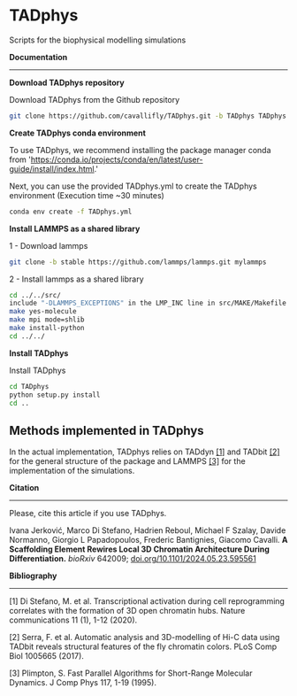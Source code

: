 # TADphys
Scripts for the biophysical modelling simulations

**Documentation**
*************
**Download TADphys repository**

Download TADphys from the Github repository
```bash
git clone https://github.com/cavallifly/TADphys.git -b TADphys TADphys
```

**Create TADphys conda environment**

To use TADphys, we recommend installing the package manager conda from 'https://conda.io/projects/conda/en/latest/user-guide/install/index.html.'

Next, you can use the provided TADphys.yml to create the TADphys environment (Execution time ~30 minutes)
```bash
conda env create -f TADphys.yml
```

**Install LAMMPS as a shared library**
  
1 - Download lammps
```bash
git clone -b stable https://github.com/lammps/lammps.git mylammps
```

2 - Install lammps as a shared library
```bash
cd ../../src/
include "-DLAMMPS_EXCEPTIONS" in the LMP_INC line in src/MAKE/Makefile.mpi
make yes-molecule
make mpi mode=shlib
make install-python
cd ../../
```

**Install TADphys**
   
Install TADphys
```bash
cd TADphys
python setup.py install
cd ..
```

Methods implemented in TADphys
-----------------------------
In the actual implementation, TADphys relies on TADdyn [[1]](#1) and TADbit [[2]](#2) for the general structure of the package and LAMMPS [[3]](#3) for the implementation of the simulations.

**Citation**
********
Please, cite this article if you use TADphys.

Ivana Jerković, Marco Di Stefano, Hadrien Reboul, Michael F Szalay,  Davide Normanno, Giorgio L Papadopoulos, Frederic Bantignies, Giacomo Cavalli.
**A Scaffolding Element Rewires Local 3D Chromatin Architecture During Differentiation.**
*bioRxiv* 642009; [doi.org/10.1101/2024.05.23.595561](https://doi.org/10.1101/2024.05.23.595561)

**Bibliography**
************
<a id="1">[1]</a>
Di Stefano, M. et al. Transcriptional activation during cell reprogramming correlates with the formation of 3D open chromatin hubs. Nature communications 11 (1), 1-12 (2020).

<a id="2">[2]</a>
Serra, F. et al. Automatic analysis and 3D-modelling of Hi-C data using TADbit reveals structural features of the fly chromatin colors. PLoS Comp Biol 1005665 (2017).
	   
<a id="3">[3]</a>
Plimpton, S. Fast Parallel Algorithms for Short-Range Molecular Dynamics. J Comp Phys 117, 1-19 (1995).
